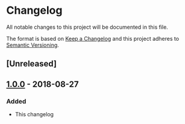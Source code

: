 # Changelog
All notable changes to this project will be documented in this file.

The format is based on [Keep a Changelog](http://keepachangelog.com/en/1.0.0/)
and this project adheres to [Semantic Versioning](http://semver.org/spec/v2.0.0.html).

## [Unreleased]

## [1.0.0](https://gitlab.com/jrswab/nebulus/commit/b585d3b4137c354e17e930dbb5bb766ebf3dbffc) - 2018-08-27
### Added
- This changelog